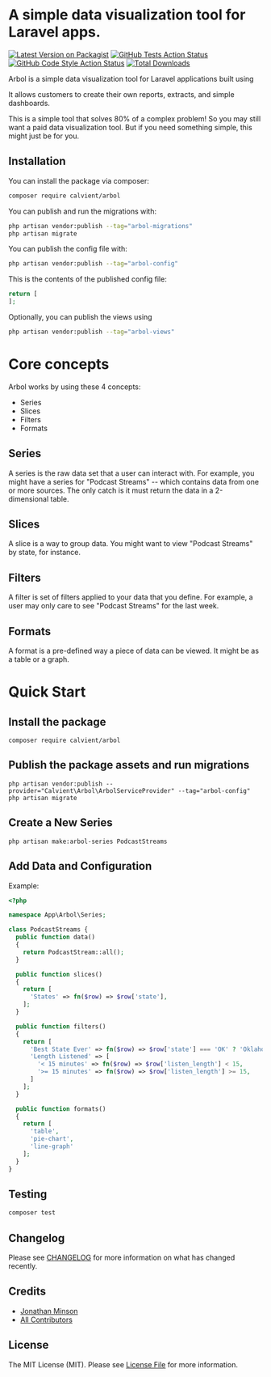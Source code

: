 # A simple data visualization tool for Laravel apps.

[![Latest Version on Packagist](https://img.shields.io/packagist/v/calvient/arbol.svg?style=flat-square)](https://packagist.org/packages/calvient/arbol)
[![GitHub Tests Action Status](https://img.shields.io/github/actions/workflow/status/calvient/arbol/run-tests.yml?branch=main&label=tests&style=flat-square)](https://github.com/calvient/arbol/actions?query=workflow%3Arun-tests+branch%3Amain)
[![GitHub Code Style Action Status](https://img.shields.io/github/actions/workflow/status/calvient/arbol/fix-php-code-style-issues.yml?branch=main&label=code%20style&style=flat-square)](https://github.com/calvient/arbol/actions?query=workflow%3A"Fix+PHP+code+style+issues"+branch%3Amain)
[![Total Downloads](https://img.shields.io/packagist/dt/calvient/arbol.svg?style=flat-square)](https://packagist.org/packages/calvient/arbol)

Arbol is a simple data visualization tool for Laravel applications built using

It allows customers to create their own reports, extracts, and simple dashboards.

This is a simple tool that solves 80% of a complex problem! So you may still want a paid data visualization tool. But if you need something simple, this might just be for you.

## Installation

You can install the package via composer:

```bash
composer require calvient/arbol
```

You can publish and run the migrations with:

```bash
php artisan vendor:publish --tag="arbol-migrations"
php artisan migrate
```

You can publish the config file with:

```bash
php artisan vendor:publish --tag="arbol-config"
```

This is the contents of the published config file:

```php
return [
];
```

Optionally, you can publish the views using

```bash
php artisan vendor:publish --tag="arbol-views"
```

# Core concepts
Arbol works by using these 4 concepts:
* Series
* Slices
* Filters
* Formats

## Series
A series is the raw data set that a user can interact with. For example, you might have a series for "Podcast Streams" -- which contains data from one or more sources. The only catch is it must return the data in a 2-dimensional table.

## Slices
A slice is a way to group data. You might want to view "Podcast Streams" by state, for instance.

## Filters
A filter is set of filters applied to your data that you define. For example, a user may only care to see "Podcast Streams" for the last week.

## Formats
A format is a pre-defined way a piece of data can be viewed. It might be as a table or a graph.

# Quick Start
## Install the package
`composer require calvient/arbol`

## Publish the package assets and run migrations
`php artisan vendor:publish --provider="Calvient\Arbol\ArbolServiceProvider" --tag="arbol-config"`
`php artisan migrate`

## Create a New Series
`php artisan make:arbol-series PodcastStreams`

## Add Data and Configuration
Example:
```php
<?php

namespace App\Arbol\Series;

class PodcastStreams {
  public function data()
  {
    return PodcastStream::all();
  }

  public function slices()
  {
    return [
      'States' => fn($row) => $row['state'],
    ];
  }

  public function filters()
  {
    return [
      'Best State Ever' => fn($row) => $row['state'] === 'OK' ? 'Oklahoma' : 'Everyone else',
      'Length Listened' => [
        '< 15 minutes' => fn($row) => $row['listen_length'] < 15,
        '>= 15 minutes' => fn($row) => $row['listen_length'] >= 15,
      ]
    ];
  }

  public function formats()
  {
    return [
      'table',
      'pie-chart',
      'line-graph'
    ];
  }
}
```

## Testing

```bash
composer test
```

## Changelog

Please see [CHANGELOG](CHANGELOG.md) for more information on what has changed recently.

## Credits

- [Jonathan Minson](https://github.com/jonathanminson)
- [All Contributors](../../contributors)

## License

The MIT License (MIT). Please see [License File](LICENSE.md) for more information.
